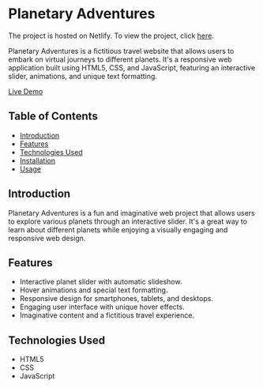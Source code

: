 # Planetary Adventures
The project is hosted on Netlify. To view the project, click [here](https://nymts-travel-site.netlify.app/).


Planetary Adventures is a fictitious travel website that allows users to embark on virtual journeys to different planets. 
It's a responsive web application built using HTML5, CSS, and JavaScript, featuring an interactive slider, animations, and unique text formatting.

[Live Demo](https://example.com)

## Table of Contents
- [Introduction](#introduction)
- [Features](#features)
- [Technologies Used](#technologies-used)
- [Installation](#installation)
- [Usage](#usage)

## Introduction
Planetary Adventures is a fun and imaginative web project that allows users to explore various planets through an interactive slider. It's a great way to learn about different planets while enjoying a visually engaging and responsive web design.

## Features
- Interactive planet slider with automatic slideshow.
- Hover animations and special text formatting.
- Responsive design for smartphones, tablets, and desktops.
- Engaging user interface with unique hover effects.
- Imaginative content and a fictitious travel experience.

## Technologies Used
- HTML5
- CSS
- JavaScript



